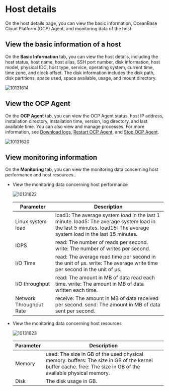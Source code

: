 Host details 
=================================

On the host details page, you can view the basic information, OceanBase Cloud Platform (OCP) Agent, and monitoring data of the host. 

View the basic information of a host 
---------------------------------------------------------

On the **Basic Information** tab, you can view the host details, including the host status, host name, host alias, SSH port number, disk information, host model, physical IDC, host type, service, operating system, current time, time zone, and clock offset. The disk information includes the disk path, disk partitions, space used, space available, usage, and mount directory.

![10131614](https://help-static-aliyun-doc.aliyuncs.com/assets/img/en-US/3814306461/p338355.png)

View the OCP Agent 
---------------------------------------

On the **OCP Agent** tab, you can view the OCP Agent status, host IP address, installation directory, installation time, version, log directory, and last available time. You can also view and manage processes. For more information, see [Download logs](../../400.manage-clusters/300.basic-operations/1500.download-log.md), [Restart OCP Agent](../../600.management-host/400.restart-the-ocp-agent.md), and [Stop OCP Agent](../../600.management-host/500.stop-the-ocp-agent.md).

![10131620](https://help-static-aliyun-doc.aliyuncs.com/assets/img/en-US/3814306461/p338364.png)

View monitoring information 
------------------------------------------------

On the **Monitoring** tab, you can view the monitoring data concerning host performance and host resources.. 

* View the monitoring data concerning host performance

  ![10131622](https://help-static-aliyun-doc.aliyuncs.com/assets/img/en-US/3814306461/p338366.png)
  

  |        Parameter        |                                                                                            Description                                                                                             |
  |-------------------------|----------------------------------------------------------------------------------------------------------------------------------------------------------------------------------------------------|
  | Linux system load       | load1: The average system load in the last 1 minute. load5: The average system load in the last 5 minutes. load15: The average system load in the last 15 minutes. |
  | IOPS                    | read: The number of reads per second.  write: The number of writes per second.                                                                                                     |
  | I/O Time                | read: The average read time per second in the unit of µs.  write: The average write time per second in the unit of µs.                                                             |
  | I/O throughput          | read: The amount in MB of data read each time.  write: The amount in MB of data written each time.                                                                                 |
  | Network Throughput Rate | receive: The amount in MB of data received per second.  send: The amount in MB of data sent per second.                                                                            |

  

  

* View the monitoring data concerning host resources

  ![10131623](https://help-static-aliyun-doc.aliyuncs.com/assets/img/en-US/4814306461/p338367.png)
  

  | Parameter |                                                                                          Description                                                                                           |
  |-----------|------------------------------------------------------------------------------------------------------------------------------------------------------------------------------------------------|
  | Memory    | used: The size in GB of the used physical memory.  buffers: The size in GB of the kernel buffer cache.  free: The size in GB of the available physical memory. |
  | Disk      | The disk usage in GB.                                                                                                                                                                          |

  

  



